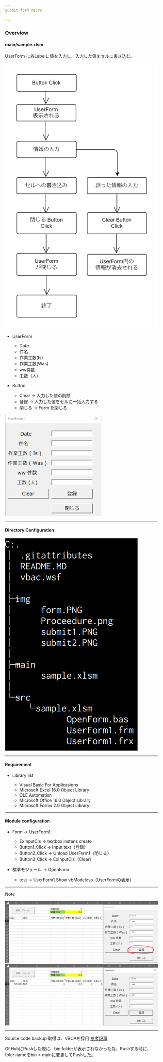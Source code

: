 ```yaml
---
Submit form macro

---
```

### Overview

#### main/sample.xlsm

UserForm に各Labelに値を入力し、入力した値をセルに書き込む。

<img src="https://github.com/TA1851/submit_form/blob/main/img/Proceedure.png">

* UserForm
  
  * Date
  * 件名
  * 作業工数(Is)
  * 作業工数(Was)
  * ww件数
  * 工数（人）

* Button

  * Clear -> 入力した値の削除
  * 登録  -> 入力した値をセルに一括入力する  
  * 閉じる -> Form を閉じる
  
<img src="https://github.com/TA1851/submit_form/blob/main/img/form.PNG">
  
---
#### Directory Configuration

<img src="https://github.com/TA1851/submit_form/blob/main/img/directory.PNG">

---
#### Requirement

* Library list

  * Visual Basic For Applicasions
  * Microsoft Excel 16.0 Object Library
  * OLE Automation
  * Microsoft Office 16.0 Object Library
  * Microsoft Forms 2.0 Object Library

---

#### Module configuration

* Form -> UserForm1

  * ExInputCls -> textbox instans create
  * Button1_Click -> Input text（登録）
  * Button2_Click -> Unload UserForm1（閉じる）
  * Button3_Click -> ExInputCls（Clear）

* 標準モジュール -> OpenForm

  * test -> UserForm1.Show vbModeless（UserFormの表示）

---
Note

<img src="https://github.com/TA1851/submit_form/blob/main/img/submit1.PNG">
<img src="https://github.com/TA1851/submit_form/blob/main/img/submit2.PNG">

---
Source code backup 取得は、VBCAを採用
[参考記事](https://tonari-it.com/vba-vbac-git/)

GitHubにPushした際に、bin folderが表示されなかった為、Pushする時に、foler nameをbin > mainに変更してPushした。
